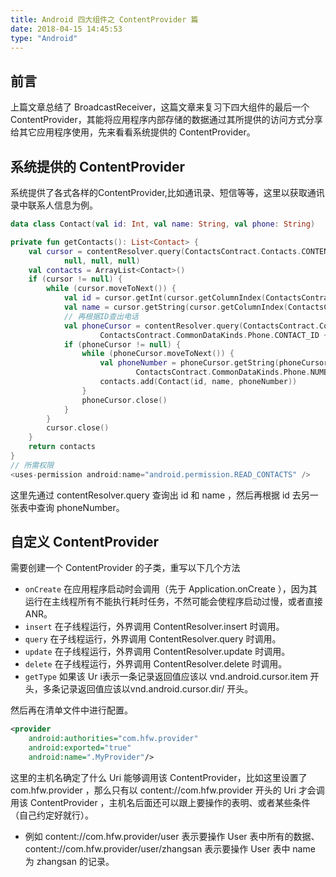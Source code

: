 ```yaml
---
title: Android 四大组件之 ContentProvider 篇
date: 2018-04-15 14:45:53
type: "Android"
---
```


## 前言

上篇文章总结了 BroadcastReceiver，这篇文章来复习下四大组件的最后一个 ContentProvider，其能将应用程序内部存储的数据通过其所提供的访问方式分享给其它应用程序使用，先来看看系统提供的 ContentProvider。<!-- more -->

## 系统提供的 ContentProvider

系统提供了各式各样的ContentProvider,比如通讯录、短信等等，这里以获取通讯录中联系人信息为例。

```kotlin
data class Contact(val id: Int, val name: String, val phone: String)

private fun getContacts(): List<Contact> {
    val cursor = contentResolver.query(ContactsContract.Contacts.CONTENT_URI, null,
            null, null, null)
    val contacts = ArrayList<Contact>()
    if (cursor != null) {
        while (cursor.moveToNext()) {
            val id = cursor.getInt(cursor.getColumnIndex(ContactsContract.Contacts._ID))
            val name = cursor.getString(cursor.getColumnIndex(ContactsContract.Contacts.DISPLAY_NAME))
            // 再根据ID查出电话
            val phoneCursor = contentResolver.query(ContactsContract.CommonDataKinds.Phone.CONTENT_URI, null,
                    ContactsContract.CommonDataKinds.Phone.CONTACT_ID + " = " + id, null, null)
            if (phoneCursor != null) {
                while (phoneCursor.moveToNext()) {
                    val phoneNumber = phoneCursor.getString(phoneCursor.getColumnIndex(
                            ContactsContract.CommonDataKinds.Phone.NUMBER))
                    contacts.add(Contact(id, name, phoneNumber))
                }
                phoneCursor.close()
            }
        }
        cursor.close()
    }
    return contacts
}
// 所需权限
<uses-permission android:name="android.permission.READ_CONTACTS" />
```

这里先通过 contentResolver.query 查询出 id 和 name ，然后再根据 id 去另一张表中查询 phoneNumber。

## 自定义 ContentProvider

需要创建一个 ContentProvider 的子类，重写以下几个方法

- ```onCreate``` 在应用程序启动时会调用（先于 Application.onCreate ），因为其运行在主线程所有不能执行耗时任务，不然可能会使程序启动过慢，或者直接 ANR。
- ```insert``` 在子线程运行，外界调用 ContentResolver.insert 时调用。
- ```query```  在子线程运行，外界调用 ContentResolver.query 时调用。
- ```update``` 在子线程运行，外界调用 ContentResolver.update 时调用。
- ```delete``` 在子线程运行，外界调用 ContentResolver.delete 时调用。
- ```getType``` 如果该 Ur i表示一条记录返回值应该以 vnd.android.cursor.item 开头，多条记录返回值应该以vnd.android.cursor.dir/ 开头。

然后再在清单文件中进行配置。

```xml
<provider
    android:authorities="com.hfw.provider"
    android:exported="true"
    android:name=".MyProvider"/>
```

这里的主机名确定了什么 Uri 能够调用该 ContentProvider，比如这里设置了 com.hfw.provider ，那么只有以 content://com.hfw.provider 开头的 Uri 才会调用该 ContentProvider ，主机名后面还可以跟上要操作的表明、或者某些条件（自己约定好就行）。

* 例如 content://com.hfw.provider/user 表示要操作 User 表中所有的数据、content://com.hfw.provider/user/zhangsan 表示要操作 User 表中 name 为 zhangsan 的记录。